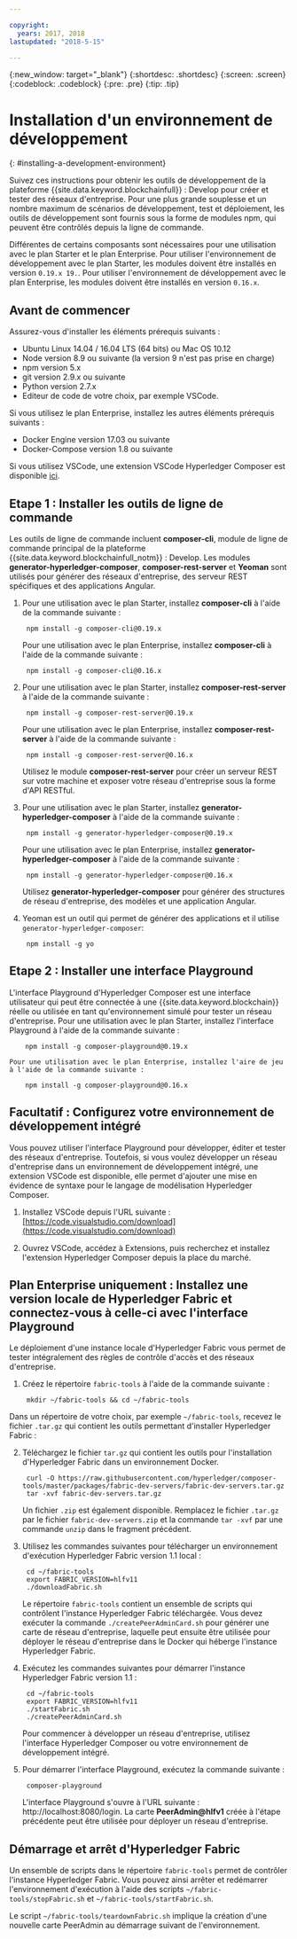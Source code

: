 ```yaml
---

copyright:
  years: 2017, 2018
lastupdated: "2018-5-15"

---
```


{:new_window: target="_blank"}
{:shortdesc: .shortdesc}
{:screen: .screen}
{:codeblock: .codeblock}
{:pre: .pre}
{:tip: .tip}

# Installation d'un environnement de développement
{: #installing-a-development-environment}

Suivez ces instructions pour obtenir les outils de développement de la plateforme {{site.data.keyword.blockchainfull}} : Develop pour créer et tester des réseaux d'entreprise. Pour une plus grande souplesse et un nombre maximum de scénarios de développement, test et déploiement, les outils de développement sont fournis sous la forme de modules npm, qui peuvent être contrôlés depuis la ligne de commande.

Différentes de certains composants sont nécessaires pour une utilisation avec le plan Starter et le plan Enterprise. Pour utiliser l'environnement de développement avec le plan Starter, les modules doivent être installés en version `0.19.x 19.`. Pour utiliser l'environnement de développement avec le plan Enterprise, les modules doivent être installés en version `0.16.x`. 

## Avant de commencer

Assurez-vous d'installer les éléments prérequis suivants :

- Ubuntu Linux 14.04 / 16.04 LTS (64 bits) ou Mac OS 10.12
- Node version 8.9 ou suivante (la version 9 n'est pas prise en charge)
- npm version 5.x
- git version 2.9.x ou suivante
- Python version 2.7.x
- Editeur de code de votre choix, par exemple VSCode.

Si vous utilisez le plan Enterprise, installez les autres éléments prérequis suivants :

- Docker Engine version 17.03 ou suivante
- Docker-Compose version 1.8 ou suivante

Si vous utilisez VSCode, une extension VSCode Hyperledger Composer est disponible [ici](https://marketplace.visualstudio.com/items?itemName=HyperledgerComposer.composer-support-client).

## Etape 1 : Installer les outils de ligne de commande

Les outils de ligne de commande incluent **composer-cli**, module de ligne de commande principal de la plateforme {{site.data.keyword.blockchainfull_notm}} : Develop. Les modules **generator-hyperledger-composer**, **composer-rest-server** et **Yeoman** sont utilisés pour générer des réseaux d'entreprise, des serveur REST spécifiques et des applications Angular.

1. Pour une utilisation avec le plan Starter, installez **composer-cli** à l'aide de la commande suivante :

        npm install -g composer-cli@0.19.x

    Pour une utilisation avec le plan Enterprise, installez **composer-cli** à l'aide de la commande suivante :

        npm install -g composer-cli@0.16.x

2. Pour une utilisation avec le plan Starter, installez **composer-rest-server** à l'aide de la commande suivante :

        npm install -g composer-rest-server@0.19.x

    Pour une utilisation avec le plan Enterprise, installez **composer-rest-server** à l'aide de la commande suivante :

        npm install -g composer-rest-server@0.16.x

    Utilisez le module **composer-rest-server** pour créer un serveur REST sur votre machine et exposer votre réseau d'entreprise sous la forme d'API RESTful.

3. Pour une utilisation avec le plan Starter, installez **generator-hyperledger-composer** à l'aide de la commande suivante :

        npm install -g generator-hyperledger-composer@0.19.x

    Pour une utilisation avec le plan Enterprise, installez **generator-hyperledger-composer** à l'aide de la commande suivante :

        npm install -g generator-hyperledger-composer@0.16.x

    Utilisez **generator-hyperledger-composer** pour générer des structures de réseau d'entreprise, des modèles et une application Angular.

4. Yeoman est un outil qui permet de générer des applications et il utilise `generator-hyperledger-composer`:

        npm install -g yo

## Etape 2 : Installer une interface Playground

L'interface Playground d'Hyperledger Composer est une interface utilisateur qui peut être connectée à une {{site.data.keyword.blockchain}} réelle ou utilisée en tant qu'environnement simulé pour tester un réseau d'entreprise. Pour une utilisation avec le plan Starter, installez l'interface Playground à l'aide de la commande suivante :

        npm install -g composer-playground@0.19.x

    Pour une utilisation avec le plan Enterprise, installez l'aire de jeu à l'aide de la commande suivante :

        npm install -g composer-playground@0.16.x

## Facultatif : Configurez votre environnement de développement intégré

Vous pouvez utiliser l'interface Playground pour développer, éditer et tester des réseaux d'entreprise. Toutefois, si vous voulez développer un réseau d'entreprise dans un environnement de développement intégré, une extension VSCode est disponible, elle permet d'ajouter une mise en évidence de syntaxe pour le langage de modélisation Hyperledger Composer.

1. Installez VSCode depuis l'URL suivante : [https://code.visualstudio.com/download](https://code.visualstudio.com/download)

2. Ouvrez VSCode, accédez à Extensions, puis recherchez et installez l'extension Hyperledger Composer depuis la place du marché.

## Plan Enterprise uniquement : Installez une version locale de Hyperledger Fabric et connectez-vous à celle-ci avec l'interface Playground

Le déploiement d'une instance locale d'Hyperledger Fabric vous permet de tester intégralement des règles de contrôle d'accès et des réseaux d'entreprise.

1. Créez le répertoire `fabric-tools` à l'aide de la commande suivante :

        mkdir ~/fabric-tools && cd ~/fabric-tools

Dans un répertoire de votre choix, par exemple `~/fabric-tools`, recevez le fichier `.tar.gz` qui contient les outils permettant d'installer Hyperledger Fabric :

2. Téléchargez le fichier `tar.gz` qui contient les outils pour l'installation d'Hyperledger Fabric dans un environnement Docker.

        curl -O https://raw.githubusercontent.com/hyperledger/composer-tools/master/packages/fabric-dev-servers/fabric-dev-servers.tar.gz
        tar -xvf fabric-dev-servers.tar.gz

    Un fichier `.zip` est également disponible. Remplacez le fichier `.tar.gz` par le fichier `fabric-dev-servers.zip` et la commande `tar -xvf` par une commande `unzip` dans le fragment précédent.

3. Utilisez les commandes suivantes pour télécharger un environnement d'exécution Hyperledger Fabric version 1.1 local :

        cd ~/fabric-tools
        export FABRIC_VERSION=hlfv11
        ./downloadFabric.sh

    Le répertoire `fabric-tools` contient un ensemble de scripts qui contrôlent l'instance Hyperledger Fabric téléchargée. Vous devez exécuter la commande `./createPeerAdminCard.sh` pour générer une carte de réseau d'entreprise, laquelle peut ensuite être utilisée pour déployer le réseau d'entreprise dans le Docker qui héberge l'instance Hyperledger Fabric.

4. Exécutez les commandes suivantes pour démarrer l'instance Hyperledger Fabric version 1.1 :

        cd ~/fabric-tools
        export FABRIC_VERSION=hlfv11
        ./startFabric.sh
        ./createPeerAdminCard.sh

    Pour commencer à développer un réseau d'entreprise, utilisez l'interface Hyperledger Composer ou votre environnement de développement intégré.

5. Pour démarrer l'interface Playground, exécutez la commande suivante :

        composer-playground

    L'interface Playground s'ouvre à l'URL suivante : http://localhost:8080/login. La carte **PeerAdmin@hlfv1** créée à l'étape précédente peut être utilisée pour déployer un réseau d'entreprise.


## Démarrage et arrêt d'Hyperledger Fabric

Un ensemble de scripts dans le répertoire `fabric-tools` permet de contrôler l'instance Hyperledger Fabric. Vous pouvez ainsi arrêter et redémarrer l'environnement d'exécution à l'aide des scripts `~/fabric-tools/stopFabric.sh` et `~/fabric-tools/startFabric.sh`.

Le script `~/fabric-tools/teardownFabric.sh` implique la création d'une nouvelle carte PeerAdmin au démarrage suivant de l'environnement.
